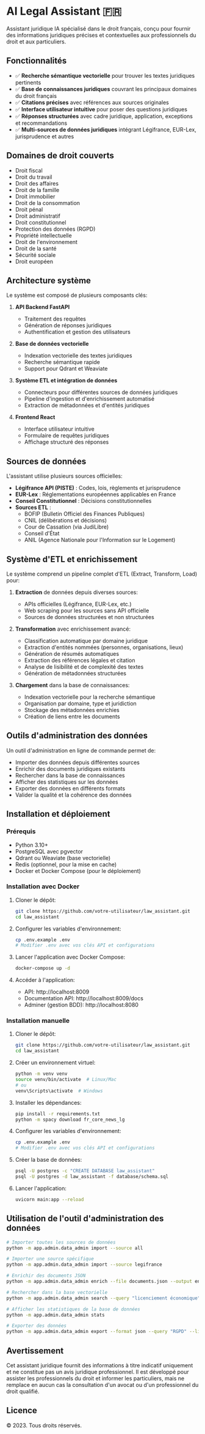 # AI Legal Assistant 🇫🇷

Assistant juridique IA spécialisé dans le droit français, conçu pour fournir des informations juridiques précises et contextuelles aux professionnels du droit et aux particuliers.

## Fonctionnalités

- ✅ **Recherche sémantique vectorielle** pour trouver les textes juridiques pertinents
- ✅ **Base de connaissances juridiques** couvrant les principaux domaines du droit français
- ✅ **Citations précises** avec références aux sources originales
- ✅ **Interface utilisateur intuitive** pour poser des questions juridiques
- ✅ **Réponses structurées** avec cadre juridique, application, exceptions et recommandations
- ✅ **Multi-sources de données juridiques** intégrant Légifrance, EUR-Lex, jurisprudence et autres

## Domaines de droit couverts

- Droit fiscal
- Droit du travail
- Droit des affaires
- Droit de la famille
- Droit immobilier
- Droit de la consommation
- Droit pénal
- Droit administratif
- Droit constitutionnel
- Protection des données (RGPD)
- Propriété intellectuelle
- Droit de l'environnement
- Droit de la santé
- Sécurité sociale
- Droit européen

## Architecture système

Le système est composé de plusieurs composants clés:

1. **API Backend FastAPI**
   - Traitement des requêtes
   - Génération de réponses juridiques
   - Authentification et gestion des utilisateurs

2. **Base de données vectorielle**
   - Indexation vectorielle des textes juridiques
   - Recherche sémantique rapide
   - Support pour Qdrant et Weaviate

3. **Système ETL et intégration de données**
   - Connecteurs pour différentes sources de données juridiques
   - Pipeline d'ingestion et d'enrichissement automatisé
   - Extraction de métadonnées et d'entités juridiques

4. **Frontend React**
   - Interface utilisateur intuitive
   - Formulaire de requêtes juridiques
   - Affichage structuré des réponses

## Sources de données

L'assistant utilise plusieurs sources officielles:

- **Légifrance API (PISTE)** : Codes, lois, règlements et jurisprudence
- **EUR-Lex** : Réglementations européennes applicables en France
- **Conseil Constitutionnel** : Décisions constitutionnelles
- **Sources ETL** :
  - BOFIP (Bulletin Officiel des Finances Publiques)
  - CNIL (délibérations et décisions)
  - Cour de Cassation (via JudiLibre)
  - Conseil d'État
  - ANIL (Agence Nationale pour l'Information sur le Logement)

## Système d'ETL et enrichissement

Le système comprend un pipeline complet d'ETL (Extract, Transform, Load) pour:

1. **Extraction** de données depuis diverses sources:
   - APIs officielles (Légifrance, EUR-Lex, etc.)
   - Web scraping pour les sources sans API officielle
   - Sources de données structurées et non structurées

2. **Transformation** avec enrichissement avancé:
   - Classification automatique par domaine juridique
   - Extraction d'entités nommées (personnes, organisations, lieux)
   - Génération de résumés automatiques
   - Extraction des références légales et citation
   - Analyse de lisibilité et de complexité des textes
   - Génération de métadonnées structurées

3. **Chargement** dans la base de connaissances:
   - Indexation vectorielle pour la recherche sémantique
   - Organisation par domaine, type et juridiction
   - Stockage des métadonnées enrichies
   - Création de liens entre les documents

## Outils d'administration des données

Un outil d'administration en ligne de commande permet de:

- Importer des données depuis différentes sources
- Enrichir des documents juridiques existants
- Rechercher dans la base de connaissances
- Afficher des statistiques sur les données
- Exporter des données en différents formats
- Valider la qualité et la cohérence des données

## Installation et déploiement

### Prérequis

- Python 3.10+
- PostgreSQL avec pgvector
- Qdrant ou Weaviate (base vectorielle)
- Redis (optionnel, pour la mise en cache)
- Docker et Docker Compose (pour le déploiement)

### Installation avec Docker

1. Cloner le dépôt:
   ```bash
   git clone https://github.com/votre-utilisateur/law_assistant.git
   cd law_assistant
   ```

2. Configurer les variables d'environnement:
   ```bash
   cp .env.example .env
   # Modifier .env avec vos clés API et configurations
   ```

3. Lancer l'application avec Docker Compose:
   ```bash
   docker-compose up -d
   ```

4. Accéder à l'application:
   - API: http://localhost:8009
   - Documentation API: http://localhost:8009/docs
   - Adminer (gestion BDD): http://localhost:8080

### Installation manuelle

1. Cloner le dépôt:
   ```bash
   git clone https://github.com/votre-utilisateur/law_assistant.git
   cd law_assistant
   ```

2. Créer un environnement virtuel:
   ```bash
   python -m venv venv
   source venv/bin/activate  # Linux/Mac
   # ou
   venv\Scripts\activate  # Windows
   ```

3. Installer les dépendances:
   ```bash
   pip install -r requirements.txt
   python -m spacy download fr_core_news_lg
   ```

4. Configurer les variables d'environnement:
   ```bash
   cp .env.example .env
   # Modifier .env avec vos clés API et configurations
   ```

5. Créer la base de données:
   ```bash
   psql -U postgres -c "CREATE DATABASE law_assistant"
   psql -U postgres -d law_assistant -f database/schema.sql
   ```

6. Lancer l'application:
   ```bash
   uvicorn main:app --reload
   ```

## Utilisation de l'outil d'administration des données

```bash
# Importer toutes les sources de données
python -m app.admin.data_admin import --source all

# Importer une source spécifique
python -m app.admin.data_admin import --source legifrance

# Enrichir des documents JSON
python -m app.admin.data_admin enrich --file documents.json --output enriched_docs.json

# Rechercher dans la base vectorielle
python -m app.admin.data_admin search --query "licenciement économique" --limit 10

# Afficher les statistiques de la base de données
python -m app.admin.data_admin stats

# Exporter des données
python -m app.admin.data_admin export --format json --query "RGPD" --limit 100 --output rgpd_docs.json
```

## Avertissement

Cet assistant juridique fournit des informations à titre indicatif uniquement et ne constitue pas un avis juridique professionnel. Il est développé pour assister les professionnels du droit et informer les particuliers, mais ne remplace en aucun cas la consultation d'un avocat ou d'un professionnel du droit qualifié.

## Licence

© 2023. Tous droits réservés. 